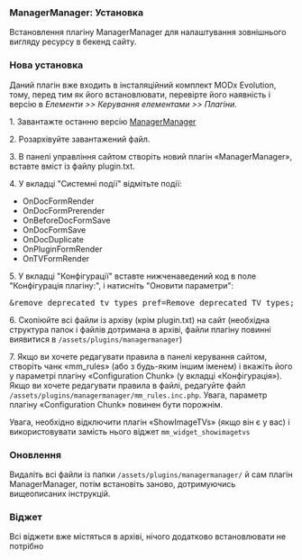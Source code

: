 
<meta http-equiv="Content-Type" content="text/html; charset=utf-8">
<h3>ManagerManager: Установка </h3> 
Встановлення плагіну ManagerManager для налаштування зовнішнього вигляду ресурсу в бекенд сайту.	
<br>
<h3 class="sub-header text-bold"><a id="997"></a>Нова установка</h3><p>Даний плагін вже входить в інсталяційний комплект MODx Evolution, тому, перед тим як його встановлювати, перевірте його наявність і версію в <em><span class="text-bold">Елементи &gt;&gt; Керування елементами &gt;&gt; Плагіни</span></em>.</p>
<p>1. Завантажте останню версію <a href="http://code.divandesign.ru/modx/managermanager" rel="nofollow" target="_blank">ManagerManager</a></p>
<p>2. Розархівуйте завантажений файл.</p>
<p>3. В панелі управління сайтом створіть новий плагін «ManagerManager», вставте вміст із файлу plugin.txt.</p>
<p>4. У вкладці "Системні події" відмітьте  події:</p>
<ul>
	<li><span class="text-bold">OnDocFormRender</span></li>
	<li><span class="text-bold">OnDocFormPrerender </span></li>
	<li><span class="text-bold">OnBeforeDocFormSave</span></li>
	<li><span class="text-bold">OnDocFormSave</span></li>
	<li><span class="text-bold">OnDocDuplicate</span></li>
	<li><span class="text-bold">OnPluginFormRender</span></li>
	<li><span class="text-bold">OnTVFormRender</span></li>	
</ul>
<p>5. У вкладці "Конфігурації" вставте нижченаведений код в поле "Конфігурація плагіну:", і натисніть "Оновити параметри":</p>
<pre class="brush: html;">&remove_deprecated_tv_types_pref=Remove deprecated TV types;list;yes,no;yes &config_chunk=Configuration Chunk;text;</pre>
<p>6. Скопіюйте всі файли із архіву (крім plugin.txt) на сайт (необхідна структура папок і файлів дотримана в архіві, файли плагіну повинні виявитися в <code>/assets/plugins/managermanager</code>)</p>
<p>7. Якщо ви хочете редагувати правила в панелі керування сайтом, створіть чанк «mm_rules» (або з будь-яким іншим іменем) і вкажіть його у параметрі плагіну «Configuration Chunk» (у вкладці «Конфігурація»). Якщо ви хочете редагувати правила в файлі, редагуйте файл <code>/assets/plugins/managermanager/mm_rules.inc.php</code>. Увага, параметр плагіну «Configuration Chunk» повинен бути порожнім.</p>
<p class="alert alert-warning">Увага, необхідно відключити плагін «ShowImageTVs» (якщо він є у вас) і використовувати замість нього віджет <code>mm_widget_showimagetvs</code></p>
<h3 class="sub-header text-bold"><a id="998"></a>Оновлення</h3><p>Видаліть всі файли із папки <code>/assets/plugins/managermanager/</code> й сам плагін ManagerManager, потім встановіть заново, дотримуючись вищеописаних інструкцій.</p>
<h3 class="sub-header text-bold"><a id="999"></a>Віджет</h3><p>Всі віджети вже містяться в архіві, нічого додатково встановлювати не потрібно</p>
